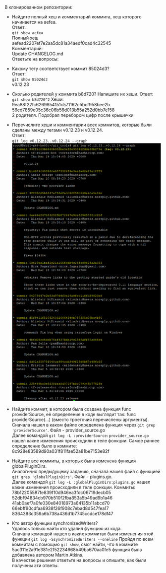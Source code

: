 В клонированном репозитории:  
* Найдите полный хеш и комментарий коммита, хеш которого начинается на aefea.  
Ответ:  
`git show aefea`  
Полный хеш  
aefead2207ef7e2aa5dc81a34aedf0cad4c32545  
Комментарий:  
Update CHANGELOG.md  
Ответьте на вопросы:  
* Какому тегу соответствует коммит 85024d3?  
Ответ:  
`git show 85024d3`  
v0.12.23  
* Сколько родителей у коммита b8d720? Напишите их хеши.
  Ответ:  
  `git show b8d720^2`
  Хеши:
  9ea88f22fc6269854151c571162c5bcf958bee2b
  56cd7859e05c36c06b56d013b55a252d0bb7e158  
  2 родителя. Подобрал перебором цифр после крышечки  
* Перечислите хеши и комментарии всех коммитов, которые были сделаны между тегами v0.12.23 и v0.12.24.  
  Ответ:  
  `git log v0.12.23..v0.12.24 --graph`  
  ![](https://github.com/Svalker1989/git-tools/blob/main/Z.PNG)  
* Найдите коммит, в котором была создана функция func providerSource, её определение в коде выглядит так: func providerSource(...) (вместо троеточия перечислены аргументы).  
  Сначала нашел в каком файле определена функция через `git grep 'providerSource'`. Файл - provider_source.go   
  Далее командой `git log -L :providerSource:provider_source.go` нашел какие изменения происходили в теле фонкции. Самое раннее определение было в коммите:  
  8c928e83589d90a031f811fae52a81be7153e82f  

* Найдите все коммиты, в которых была изменена функция globalPluginDirs.  
  Аналогично предыдущему заданию, сначала нашел файл с функцией `git grep 'globalPluginDirs'`. Файл - plugins.go.  
  Далее командой `git log -L :globalPluginDirs:plugins.go` нашел какие изменения происходили в теле фонкции. Коммиты:  
  78b12205587fe839f10d946ea3fdc06719decb05  
  52dbf94834cb970b510f2fba853a5b49ad9b1a46  
  41ab0aef7a0fe030e84018973a64135b11abcd70  
  66ebff90cdfaa6938f26f908c7ebad8d547fea17  
  8364383c359a6b738a436d1b7745ccdce178df47  
 
* Кто автор функции synchronizedWriters?  
  Удалось только найти кто удалил функцию из кода.  
  Сначала командой нашел в каких коммитах были изменения этой функции `git log -SsynchronizedWriters --oneline` 
  Пройдя по всем коммитам с помощью `git show`, смог найти, что в коммите 5ac311e2a91e381e2f52234668b49ba670aa0fe5 функция была добавлена автором Martin Atkins.  
В качестве решения ответьте на вопросы и опишите, как были получены эти ответы.

